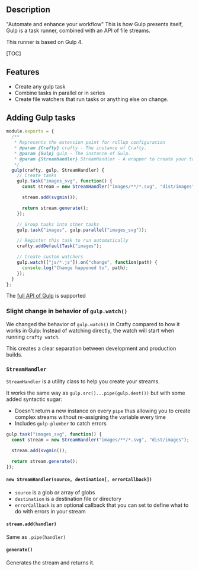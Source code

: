 ## Description

"Automate and enhance your workflow" This is how Gulp presents itself, Gulp is a
task runner, combined with an API of file streams.

This runner is based on Gulp 4.

[TOC]

## Features

- Create any gulp task
- Combine tasks in parallel or in series
- Create file watchers that run tasks or anything else on change.

## Adding Gulp tasks

```javascript
module.exports = {
  /**
   * Represents the extension point for rollup configuration
   * @param {Crafty} crafty - The instance of Crafty.
   * @param {Gulp} gulp - The instance of Gulp.
   * @param {StreamHandler} StreamHandler - A wrapper to create your tasks.
   */
  gulp(crafty, gulp, StreamHandler) {
    // Create tasks
    gulp.task("images_svg", function() {
      const stream = new StreamHandler("images/**/*.svg", "dist/images");

      stream.add(svgmin());

      return stream.generate();
    });

    // Group tasks into other tasks
    gulp.task("images", gulp.parallel("images_svg"));

    // Register this task to run automatically
    crafty.addDefaultTask("images");

    // Create custom watchers
    gulp.watch(["js/*.js"]).on("change", function(path) {
      console.log("Change happened to", path);
    });
  }
};
```

The [full API of Gulp](https://github.com/gulpjs/gulp/blob/4.0/docs/API.md) is
supported

### Slight change in behavior of `gulp.watch()`

We changed the behavior of `gulp.watch()` in Crafty compared to how it works in
Gulp: Instead of watching directly, the watch will start when running `crafty watch`.

This creates a clear separation between development and production builds.

### `StreamHandler`

`StreamHandler` is a utility class to help you create your streams.

It works the same way as `gulp.src()...pipe(gulp.dest())` but with some added
syntactic sugar:

- Doesn't return a new instance on every `pipe` thus allowing you to create
  complex streams without re-assigning the variable every time
- Includes `gulp-plumber` to catch errors

```javascript
gulp.task("images_svg", function() {
  const stream = new StreamHandler("images/**/*.svg", "dist/images");

  stream.add(svgmin());

  return stream.generate();
});
```

#### `new StreamHandler(source, destination[, errorCallback])`

- `source` is a glob or array of globs
- `destination` is a destination file or directory
- `errorCallback` is an optional callback that you can set to define what to do
  with errors in your stream

#### `stream.add(handler)`

Same as `.pipe(handler)`

#### `generate()`

Generates the stream and returns it.
